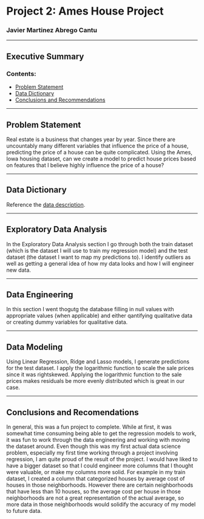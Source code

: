 # Project 2: Ames House Project
### Javier Martinez Abrego Cantu

---

## Executive Summary


### Contents:
- [Problem Statement](#Problem-Statement)
- [Data Dictionary](#2018-Data-Import-and-Cleaning)
- [Conclusions and Recommendations](#Conclusions-and-Recommendations)

---


## Problem Statement
Real estate is a business that changes year by year. Since there are uncountably many different variables that influence the price of a house, predicting the price of a house can be quite complicated. Using the Ames, Iowa housing dataset, can we create a model to predict house prices based on features that I believe highly influence the price of a house?


---

## Data Dictionary

Reference the [data description](http://jse.amstat.org/v19n3/decock/DataDocumentation.txt).

---

## Exploratory Data Analysis

In the Exploratory Data Analysis section I go through both the train dataset (which is the dataset I will use to train my regression model) and the test dataset (the dataset I want to map my predictions to). I identify outliers as well as getting a general idea of how my data looks and how I will engineer new data.

---

## Data Engineering

In this section I went thogutg the database filling in null values with appropriate values (when applicable) and either qantifying qualitative data or creating dummy variables for qualitative data.

---

## Data Modeling

Using Linear Regression, Ridge and Lasso models, I generate predictions for the test dataset. I apply the logarithmic function to scale the sale prices since it was rightskewed. Applying the logarithmic function to the sale prices makes residuals be more evenly distributed which is great in our case.

---

## Conclusions and Recomendations
In general, this was a fun project to complete. While at first, it was somewhat time consuming being able to get the regression models to work, it was fun to work through the data engineering and working with moving the dataset around. Even though this was my first actual data science problem, especially my first time working through a project involving regression, I am quite proud of the result of the project. I would have liked to have a bigger dataset so that I could engineer more columns that I thought were valuable, or make my columns more solid. For example in my train dataset, I created a column that categorized houses by average cost of houses in those neighborhoods. However there are certain neighborhoods that have less than 10 houses, so the average cost per house in those neighborhoods are not a great representation of the actual average, so more data in those neighborhoods would solidify the accuracy of my model to future data.